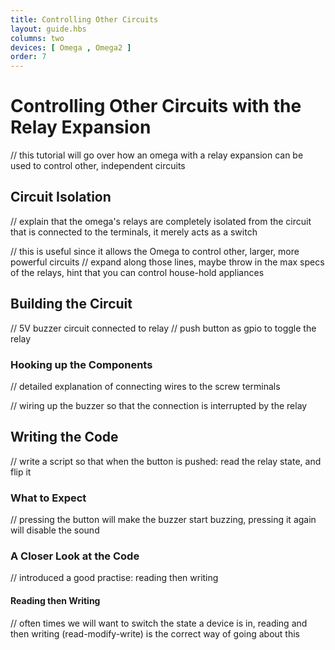 ```yaml
---
title: Controlling Other Circuits
layout: guide.hbs
columns: two
devices: [ Omega , Omega2 ]
order: 7
---
```


# Controlling Other Circuits with the Relay Expansion

// this tutorial will go over how an omega with a relay expansion can be used to control other, independent circuits

## Circuit Isolation

// explain that the omega's relays are completely isolated from the circuit that is connected to the terminals, it merely acts as a switch

// this is useful since it allows the Omega to control other, larger, more powerful circuits
//  expand along those lines, maybe throw in the max specs of the relays, hint that you can control house-hold appliances




## Building the Circuit

// 5V buzzer circuit connected to relay
// push button as gpio to toggle the relay

### Hooking up the Components

// detailed explanation of connecting wires to the screw terminals

// wiring up the buzzer so that the connection is interrupted by the relay



## Writing the Code

// write a script so that when the button is pushed: read the relay state, and flip it


### What to Expect

// pressing the button will make the buzzer start buzzing, pressing it again will disable the sound


### A Closer Look at the Code

// introduced a good practise: reading then writing

#### Reading then Writing

// often times we will want to switch the state a device is in, reading and then writing (read-modify-write) is the correct way of going about this
